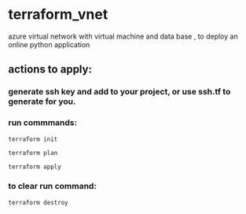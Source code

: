 # terraform_vnet
azure virtual network with virtual machine and data base , to deploy an online python application

## actions to apply:

### generate ssh key and add to your project, or use ssh.tf to generate for you.
### run commmands:
```
terraform init
```
```
terraform plan
```
```
terraform apply
```
### to clear run command:
```
terraform destroy
```


